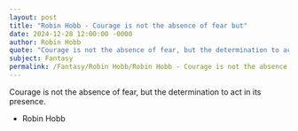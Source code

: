 ```yaml
---
layout: post
title: "Robin Hobb - Courage is not the absence of fear but"
date: 2024-12-28 12:00:00 -0000
author: Robin Hobb
quote: "Courage is not the absence of fear, but the determination to act in its presence."
subject: Fantasy
permalink: /Fantasy/Robin Hobb/Robin Hobb - Courage is not the absence of fear but
---
```


Courage is not the absence of fear, but the determination to act in its presence.

- Robin Hobb

